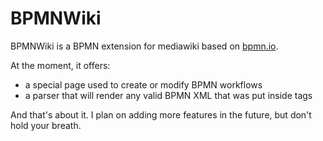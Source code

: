# BPMNWiki
BPMNWiki is a BPMN extension for mediawiki based on [bpmn.io](https://github.com/bpmn-io/bpmn-js).

At the moment, it offers:
- a special page used to create or modify BPMN workflows
- a parser that will render any valid BPMN XML that was put inside <bpmn/> tags

And that's about it. I plan on adding more features in the future, but don't hold your breath.
